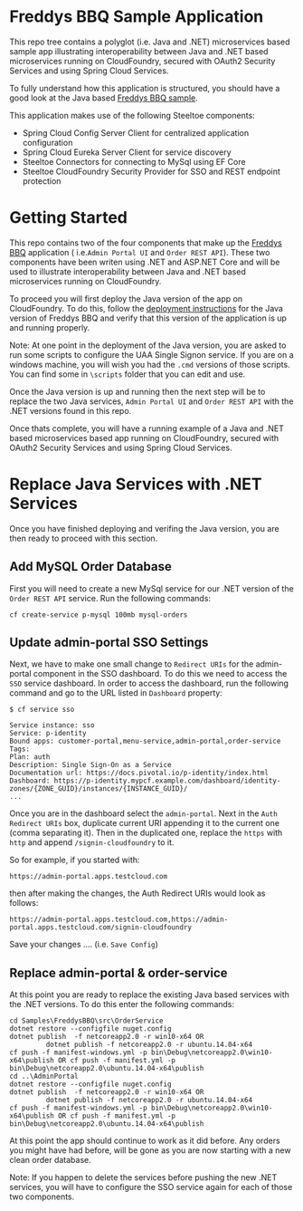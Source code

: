 # Freddys BBQ Sample Application
This repo tree contains a polyglot (i.e. Java and .NET) microservices based sample app illustrating interoperability between Java and .NET based microservices running on CloudFoundry, secured with OAuth2 Security Services and using Spring Cloud Services.

To fully understand how this application is structured, you should have a good look at the Java based [Freddys BBQ sample](https://github.com/william-tran/freddys-bbq).

This application makes use of the following Steeltoe components:
* Spring Cloud Config Server Client for centralized application configuration
* Spring Cloud Eureka Server Client for service discovery
* Steeltoe Connectors for connecting to MySql using EF Core  
* Steeltoe CloudFoundry Security Provider for SSO and REST endpoint protection

# Getting Started

This repo contains two of the four components that make up the [Freddys BBQ](https://github.com/william-tran/freddys-bbq) application  ( i.e.`Admin Portal UI` and `Order REST API`). These two components have been writen using .NET and ASP.NET Core and will be used to illustrate interoperability between Java and .NET based microservices running on CloudFoundry.

To proceed you will first deploy the Java version of the app on CloudFoundry. To do this, follow the [deployment instructions](https://github.com/william-tran/freddys-bbq) for the Java version of Freddys BBQ and verify that this version of the application is up and running properly.

Note: At one point in the deployment of the Java version, you are asked to run some scripts to configure the UAA Single Signon service.  If you are on a windows machine, you will wish you had the `.cmd` versions of those scripts. You can find some in `\scripts` folder that you can edit and use.

Once the Java version is up and running then the next step will be to replace the two Java services, `Admin Portal UI` and `Order REST API` with the .NET versions found in this repo. 

Once thats complete, you will have a running example of a Java and .NET based microservices based app running on CloudFoundry, secured with OAuth2 Security Services and using Spring Cloud Services.

# Replace Java Services with .NET Services

Once you have finished deploying and verifing the Java version, you are then ready to proceed with this section.

## Add MySQL Order Database

First you will need to create a new MySql service for our .NET version of the `Order REST API` service. Run the following commands:
```
cf create-service p-mysql 100mb mysql-orders
```
## Update admin-portal SSO Settings
Next, we have to make one small change to `Redirect URIs` for the admin-portal component in the SSO dashboard. To do this we need to access the `SSO` service dashboard. In order to access the dashboard, run the following command and go to the URL listed in `Dashboard` property:

```
$ cf service sso

Service instance: sso
Service: p-identity
Bound apps: customer-portal,menu-service,admin-portal,order-service
Tags:
Plan: auth
Description: Single Sign-On as a Service
Documentation url: https://docs.pivotal.io/p-identity/index.html
Dashboard: https://p-identity.mypcf.example.com/dashboard/identity-zones/{ZONE_GUID}/instances/{INSTANCE_GUID}/
...
```

Once you are in the dashboard select the `admin-portal`.  Next in the `Auth Redirect URIs` box, duplicate current URI appending it to the current one (comma separating it). Then in the duplicated one, replace the `https` with `http` and append `/signin-cloudfoundry` to it. 

So for example, if you started with:
```
https://admin-portal.apps.testcloud.com
```
then after making the changes, the Auth Redirect URIs would look as follows:
```
https://admin-portal.apps.testcloud.com,https://admin-portal.apps.testcloud.com/signin-cloudfoundry
```
Save your changes  .... (i.e. `Save Config`)

## Replace admin-portal & order-service

At this point you are ready to replace the existing Java based services with the .NET versions. To do this enter the following commands:
```
cd Samples\FreddysBBQ\src\OrderService
dotnet restore --configfile nuget.config
dotnet publish  -f netcoreapp2.0 -r win10-x64 OR 
         dotnet publish -f netcoreapp2.0 -r ubuntu.14.04-x64
cf push -f manifest-windows.yml -p bin\Debug\netcoreapp2.0\win10-x64\publish OR cf push -f manifest.yml -p bin\Debug\netcoreapp2.0\ubuntu.14.04-x64\publish
cd ..\AdminPortal
dotnet restore --configfile nuget.config
dotnet publish  -f netcoreapp2.0 -r win10-x64 OR 
         dotnet publish -f netcoreapp2.0 -r ubuntu.14.04-x64
cf push -f manifest-windows.yml -p bin\Debug\netcoreapp2.0\win10-x64\publish OR cf push -f manifest.yml -p bin\Debug\netcoreapp2.0\ubuntu.14.04-x64\publish
```
At this point the app should continue to work as it did before.  Any orders you might have had before, will be gone as you are now starting with a new clean order database. 

Note: If you happen to delete the services before pushing the new .NET services, you will have to configure the SSO service again for each of those two components.



